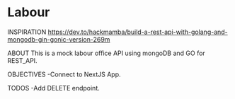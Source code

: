 # Labour

INSPIRATION
https://dev.to/hackmamba/build-a-rest-api-with-golang-and-mongodb-gin-gonic-version-269m

ABOUT
This is a mock labour office API using mongoDB and GO for REST_API.

OBJECTIVES
-Connect to NextJS App.

TODOS
-Add DELETE endpoint.

